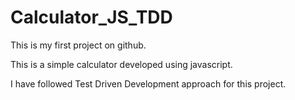 Calculator_JS_TDD
=================

This is my first project on github.

This is a simple calculator developed using javascript.

I have followed Test Driven Development approach for this project.
